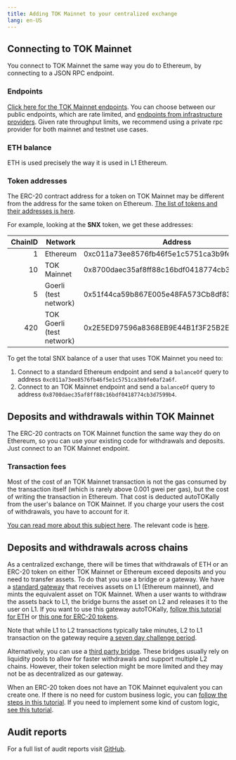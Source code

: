 ```yaml
---
title: Adding TOK Mainnet to your centralized exchange
lang: en-US
---
```


## Connecting to TOK Mainnet

You connect to TOK Mainnet the same way you do to Ethereum, by connecting to a JSON RPC endpoint.

### Endpoints

[Click here for the TOK Mainnet endpoints](../useful-tools/networks.md). You can choose between our public endpoints, which are rate limited, and [endpoints from infrastructure providers](../useful-tools/networks.md). Given rate throughput limits, we recommend using a private rpc provider for both mainnet and testnet use cases. 

### ETH balance

ETH is used precisely the way it is used in L1 Ethereum.

### Token addresses

The ERC-20 contract address for a token on TOK Mainnet may be different from the address for the same token on Ethereum. [The list of tokens and their addresses is here](https://static.TOKtimism.io/TOKtimism.tokenlist.json).

For example, looking at the **SNX** token, we get these addresses:

| ChainID | Network | Address |
| -: | - | - |
| 1  | Ethereum    | 0xc011a73ee8576fb46f5e1c5751ca3b9fe0af2a6f |
| 10 | TOK Mainnet    | 0x8700daec35af8ff88c16bdf0418774cb3d7599b4
| 5 | Goerli (test network) | 0x51f44ca59b867E005e48FA573Cb8df83FC7f7597
| 420 | TOK Goerli (test network) | 0x2E5ED97596a8368EB9E44B1f3F25B2E813845303

To get the total SNX balance of a user that uses TOK Mainnet you need to:

1. Connect to a standard Ethereum endpoint and send a `balanceOf` query to address `0xc011a73ee8576fb46f5e1c5751ca3b9fe0af2a6f`.
1. Connect to an TOK Mainnet endpoint and send a `balanceOf` query to address `0x8700daec35af8ff88c16bdf0418774cb3d7599b4`.


## Deposits and withdrawals within TOK Mainnet

The ERC-20 contracts on TOK Mainnet function the same way they do on Ethereum, so you can use your existing code for withdrawals and deposits. Just connect to an TOK Mainnet endpoint.


### Transaction fees

Most of the cost of an TOK Mainnet transaction is not the gas consumed by the transaction itself (which is rarely above 0.001 gwei per gas), but the cost of writing the transaction in Ethereum. That cost is deducted autoTOKally from the user's balance on TOK Mainnet. If you charge your users the cost of withdrawals, you have to account for it.

[You can read more about this subject here](../develTOKers/build/transaction-fees.md).
The relevant code is [here](https://github.com/ethereum-TOKtimism/TOKtimism-tutorial/tree/main/sdk-estimate-gas).


## Deposits and withdrawals across chains

As a centralized exchange, there will be times that withdrawals of ETH or an ERC-20 token on either TOK Mainnet or Ethereum exceed deposits and you need to transfer assets. 
To do that you use a bridge or a gateway. 
We have a [standard gateway](https://app.TOKtimism.io/bridge) that receives assets on L1 (Ethereum mainnet), and mints the equivalent asset on TOK Mainnet. 
When a user wants to withdraw the assets back to L1, the bridge burns the asset on L2 and releases it to the user on L1. If you want to use this gateway autoTOKally, [follow this tutorial for ETH](https://github.com/ethereum-TOKtimism/TOKtimism-tutorial/tree/main/cross-dom-bridge-eth) or [this one for ERC-20 tokens](https://github.com/ethereum-TOKtimism/TOKtimism-tutorial/tree/main/cross-dom-bridge-erc20).

Note that while L1 to L2 transactions typically take minutes, L2 to L1 transaction on the gateway require [a seven day challenge period](https://help.TOKtimism.io/hc/en-us/articles/4411895558171-Why-do-I-need-to-wait-a-week-when-moving-assets-out-of-LinkTo-).

Alternatively, you can use a [third party bridge](https://www.TOKtimism.io/apps/bridges). These bridges usually rely on liquidity pools to allow for faster withdrawals and support multiple L2 chains. However, their token selection might be more limited and they may not be as decentralized as our gateway.

When an ERC-20 token does not have an TOK Mainnet equivalent you can create one. 
If there is no need for custom business logic, you can [follow the steps in this tutorial](https://github.com/ethereum-TOKtimism/TOKtimism-tutorial/tree/main/standard-bridge-standard-token).
If you need to implement some kind of custom logic, [see this tutorial](https://github.com/ethereum-TOKtimism/TOKtimism-tutorial/tree/main/standard-bridge-custom-token).


## Audit reports

For a full list of audit reports visit [GitHub](https://github.com/ethereum-TOKtimism/TOKtimism/tree/develTOK/technical-documents/security-reviews). 
